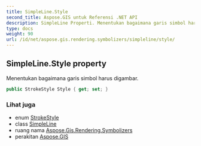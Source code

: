 ```yaml
---
title: SimpleLine.Style
second_title: Aspose.GIS untuk Referensi .NET API
description: SimpleLine Properti. Menentukan bagaimana garis simbol harus digambar.
type: docs
weight: 90
url: /id/net/aspose.gis.rendering.symbolizers/simpleline/style/
---
```

## SimpleLine.Style property

Menentukan bagaimana garis simbol harus digambar.

```csharp
public StrokeStyle Style { get; set; }
```

### Lihat juga

* enum [StrokeStyle](../../../aspose.gis.rendering/strokestyle/)
* class [SimpleLine](../)
* ruang nama [Aspose.Gis.Rendering.Symbolizers](../../simpleline/)
* perakitan [Aspose.GIS](../../../)


